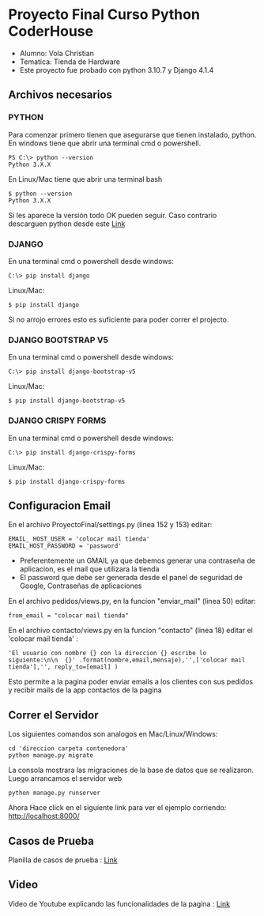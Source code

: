 # Proyecto Final Curso Python CoderHouse
- Alumno: Vola Christian
- Tematica: Tienda de Hardware
- Este proyecto fue probado con python 3.10.7 y Django 4.1.4


## Archivos necesarios


### PYTHON
Para comenzar primero tienen que asegurarse que tienen instalado, python.
En windows tiene que abrir una terminal cmd o powershell.
```
PS C:\> python --version
Python 3.X.X 
```
En Linux/Mac tiene que abrir una terminal bash
```
$ python --version
Python 3.X.X 
```
Si les aparece la versión todo OK pueden seguir. Caso contrario descarguen python desde este [Link](https://www.python.org/downloads/)


### DJANGO
En una terminal cmd o powershell desde windows:
```
C:\> pip install django
```
Linux/Mac:
```
$ pip install django
```
Si no arrojo errores esto es suficiente para poder correr el projecto.


### DJANGO BOOTSTRAP V5
En una terminal cmd o powershell desde windows:
```
C:\> pip install django-bootstrap-v5
```
Linux/Mac:
```
$ pip install django-bootstrap-v5
```


### DJANGO CRISPY FORMS
En una terminal cmd o powershell desde windows:
```
C:\> pip install django-crispy-forms
```
Linux/Mac:
```
$ pip install django-crispy-forms
```


## Configuracion Email
En el archivo ProyectoFinal/settings.py (linea 152 y 153) editar:
```
EMAIL_ HOST_USER = 'colocar mail tienda'
EMAIL_HOST_PASSWORD = 'password'
```
- Preferentemente un GMAIL ya que debemos generar una contraseña de aplicacion, es el mail que utilizara la tienda
- El password que debe ser generada desde el panel de seguridad de Google, Contraseñas de aplicaciones

En el archivo pedidos/views.py, en la funcion  "enviar_mail" (linea 50) editar:
```
from_email = "colocar mail tienda"
```

En el archivo contacto/views.py en la funcion "contacto" (linea 18) editar el 'colocar mail tienda' :
```
'El usuario con nombre {} con la direccion {} escribe lo siguiente:\n\n  {}' .format(nombre,email,mensaje),'',['colocar mail tienda'],'', reply_to=[email] )
```

Esto permite a la pagina poder enviar emails a los clientes con sus pedidos y recibir mails de la app contactos de la pagina


## Correr el Servidor
Los siguientes comandos son analogos en Mac/Linux/Windows:
```
cd 'direccion carpeta contenedora'
python manage.py migrate
```
La consola mostrara las migraciones de la base de datos que se realizaron.
Luego arrancamos el servidor web
```
python manage.py runserver
```
Ahora Hace click en el siguiente link para ver el ejemplo corriendo: 
[http://localhost:8000/](http://localhost:8000/)


## Casos de Prueba
Planilla de casos de prueba :  [Link](https://docs.google.com/spreadsheets/d/1XySA5ugwOrrtHWxjiakMzrzg_ksIzNjc8GoKzfCa-EE/edit?usp=sharing)


## Video
Video de Youtube explicando las funcionalidades de la pagina : [Link](https://www.youtube.com/watch?v=0Sty0q9RpVk)
